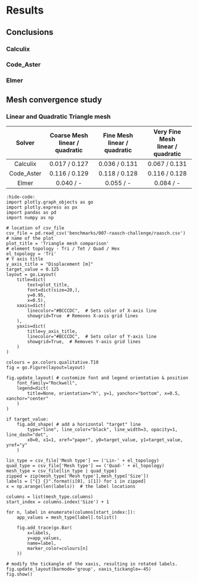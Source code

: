 # Results

## Conclusions
### Calculix

### Code_Aster

### Elmer

## Mesh convergence study
### Linear and Quadratic Triangle mesh

|   Solver   | Coarse Mesh <br> linear / quadratic | Fine Mesh <br> linear / quadratic | Very Fine Mesh <br> linear / quadratic |
|:----------:|:------------------------------:|:----------------------------:|:------------------------:|
|  Calculix  |          0.017 / 0.127   |         0.036 / 0.131    |           0.067 / 0.131      |
| Code_Aster |          0.116 / 0.129         |         0.118 / 0.128        |           0.116 / 0.128          |
|    Elmer   |          0.040 / -             |         0.055 / -            |           0.084 / -              |


```{jupyter-execute}
:hide-code:
import plotly.graph_objects as go
import plotly.express as px
import pandas as pd
import numpy as np

# location of csv_file
csv_file = pd.read_csv('benchmarks/007-raasch-challenge/raasch.csv')
# name of the plot
plot_title = 'Triangle mesh comparison'
# element topology - Tri / Tet / Quad / Hex
el_topology = 'Tri'
# Y axis title
y_axis_title = "Displacement [m]"
target_value = 0.125
layout = go.Layout(
    title=dict(
        text=plot_title,
        font=dict(size=20,),
        y=0.95,
        x=0.5),
    xaxis=dict(
        linecolor="#BCCCDC",  # Sets color of X-axis line
        showgrid=True  # Removes X-axis grid lines
    ),
    yaxis=dict(
        title=y_axis_title,  
        linecolor="#BCCCDC",  # Sets color of Y-axis line
        showgrid=True,  # Removes Y-axis grid lines    
    )
)

colours = px.colors.qualitative.T10
fig = go.Figure(layout=layout)

fig.update_layout( # customize font and legend orientation & position
    font_family="Rockwell",
    legend=dict(
        title=None, orientation="h", y=1, yanchor="bottom", x=0.5, xanchor="center"
    )
)

if target_value:
    fig.add_shape( # add a horizontal "target" line
        type="line", line_color="black", line_width=3, opacity=1, line_dash="dot",
        x0=0, x1=1, xref="paper", y0=target_value, y1=target_value, yref="y"
    )

lin_type = csv_file['Mesh type'] == ('Lin-' + el_topology)
quad_type = csv_file['Mesh type'] == ('Quad-' + el_topology)
mesh_type = csv_file[lin_type | quad_type]
zipped = zip(mesh_type['Mesh type'],mesh_type['Size'])
labels = ["{} {}".format(i[0], i[1]) for i in zipped]
x = np.arange(len(labels))  # the label locations

columns = list(mesh_type.columns)
start_index = columns.index('Size') + 1

for n, label in enumerate(columns[start_index:]):
    app_values = mesh_type[label].tolist()

    fig.add_trace(go.Bar(
        x=labels,
        y=app_values,
        name=label,
        marker_color=colours[n]
    ))

# modify the tickangle of the xaxis, resulting in rotated labels.
fig.update_layout(barmode='group', xaxis_tickangle=-45)
fig.show()
```

